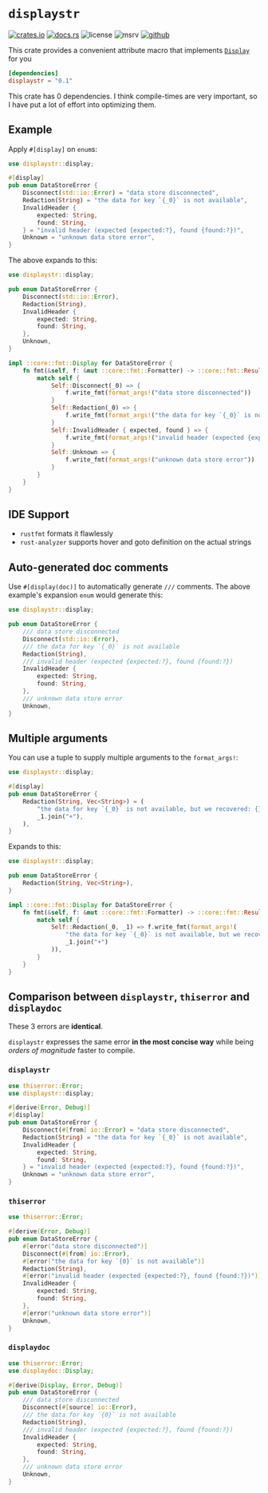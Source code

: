 # `displaystr`

<!-- cargo-rdme start -->

[![crates.io](https://img.shields.io/crates/v/displaystr?style=flat-square&logo=rust)](https://crates.io/crates/displaystr)
[![docs.rs](https://img.shields.io/badge/docs.rs-displaystr-blue?style=flat-square&logo=docs.rs)](https://docs.rs/displaystr)
![license](https://img.shields.io/badge/license-Apache--2.0_OR_MIT-blue?style=flat-square)
![msrv](https://img.shields.io/badge/msrv-1.56-blue?style=flat-square&logo=rust)
[![github](https://img.shields.io/github/stars/nik-rev/displaystr)](https://github.com/nik-rev/displaystr)

This crate provides a convenient attribute macro that implements [`Display`](https://doc.rust-lang.org/stable/core/fmt/trait.Display.html) for you

```toml
[dependencies]
displaystr = "0.1"
```

This crate has 0 dependencies. I think compile-times are very important, so I have put a lot of effort into optimizing them.

## Example

Apply `#[display]` on `enum`s:

```rust
use displaystr::display;

#[display]
pub enum DataStoreError {
    Disconnect(std::io::Error) = "data store disconnected",
    Redaction(String) = "the data for key `{_0}` is not available",
    InvalidHeader {
        expected: String,
        found: String,
    } = "invalid header (expected {expected:?}, found {found:?})",
    Unknown = "unknown data store error",
}
```

The above expands to this:

```rust
use displaystr::display;

pub enum DataStoreError {
    Disconnect(std::io::Error),
    Redaction(String),
    InvalidHeader {
        expected: String,
        found: String,
    },
    Unknown,
}

impl ::core::fmt::Display for DataStoreError {
    fn fmt(&self, f: &mut ::core::fmt::Formatter) -> ::core::fmt::Result {
        match self {
            Self::Disconnect(_0) => {
                f.write_fmt(format_args!("data store disconnected"))
            }
            Self::Redaction(_0) => {
                f.write_fmt(format_args!("the data for key `{_0}` is not available"))
            }
            Self::InvalidHeader { expected, found } => {
                f.write_fmt(format_args!("invalid header (expected {expected}, found {found})"))
            }
            Self::Unknown => {
                f.write_fmt(format_args!("unknown data store error"))
            }
        }
    }
}
```

## IDE Support

- `rustfmt` formats it flawlessly
- `rust-analyzer` supports hover and goto definition on the actual strings

## Auto-generated doc comments

Use `#[display(doc)]` to automatically generate `///` comments. The above example's expansion `enum` would generate this:

```rust
use displaystr::display;

pub enum DataStoreError {
    /// data store disconnected
    Disconnect(std::io::Error),
    /// the data for key `{_0}` is not available
    Redaction(String),
    /// invalid header (expected {expected:?}, found {found:?})
    InvalidHeader {
        expected: String,
        found: String,
    },
    /// unknown data store error
    Unknown,
}
```

## Multiple arguments

You can use a tuple to supply multiple arguments to the `format_args!`:

```rust
use displaystr::display;

#[display]
pub enum DataStoreError {
    Redaction(String, Vec<String>) = (
        "the data for key `{_0}` is not available, but we recovered: {}",
        _1.join("+"),
    ),
}
```

Expands to this:

```rust
use displaystr::display;

pub enum DataStoreError {
    Redaction(String, Vec<String>),
}

impl ::core::fmt::Display for DataStoreError {
    fn fmt(&self, f: &mut ::core::fmt::Formatter) -> ::core::fmt::Result {
        match self {
            Self::Redaction(_0, _1) => f.write_fmt(format_args!(
                "the data for key `{_0}` is not available, but we recovered: {}",
                _1.join("+")
            )),
        }
    }
}
```

## Comparison between `displaystr`, `thiserror` and `displaydoc`

These 3 errors are **identical**.

`displaystr` expresses the same error **in the most concise way** while being *orders of magnitude* faster to compile.

### `displaystr`

```rust
use thiserror::Error;
use displaystr::display;

#[derive(Error, Debug)]
#[display]
pub enum DataStoreError {
    Disconnect(#[from] io::Error) = "data store disconnected",
    Redaction(String) = "the data for key `{_0}` is not available",
    InvalidHeader {
        expected: String,
        found: String,
    } = "invalid header (expected {expected:?}, found {found:?})",
    Unknown = "unknown data store error",
}
```

### `thiserror`

```rust
use thiserror::Error;

#[derive(Error, Debug)]
pub enum DataStoreError {
    #[error("data store disconnected")]
    Disconnect(#[from] io::Error),
    #[error("the data for key `{0}` is not available")]
    Redaction(String),
    #[error("invalid header (expected {expected:?}, found {found:?})")]
    InvalidHeader {
        expected: String,
        found: String,
    },
    #[error("unknown data store error")]
    Unknown,
}
```

### `displaydoc`

```rust
use thiserror::Error;
use displaydoc::Display;

#[derive(Display, Error, Debug)]
pub enum DataStoreError {
    /// data store disconnected
    Disconnect(#[source] io::Error),
    /// the data for key `{0}` is not available
    Redaction(String),
    /// invalid header (expected {expected:?}, found {found:?})
    InvalidHeader {
        expected: String,
        found: String,
    },
    /// unknown data store error
    Unknown,
}
```

<!-- cargo-rdme end -->
